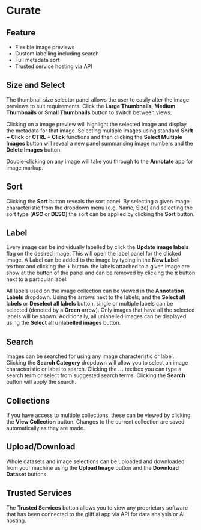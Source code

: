 # Curate

## Feature

- Flexible image previews
- Custom labelling including search
- Full metadata sort
- Trusted service hosting via API

## Size and Select

The thumbnail size selector panel allows the user to easily alter the image previews to suit requirements. Click the **Large Thumbnails**, **Medium Thumbnails** or **Small Thumbnails** button to switch between views.

Clicking on a image preview will highlight the selected image and display the metadata for that image. Selecting multiple images using standard **Shift + Click** or **CTRL + Click** functions and then clicking the **Select Multiple Images** button will reveal a new panel summarising image numbers and the **Delete Images** button.

Double-clicking on any image will take you through to the **Annotate** app for image markup.

## Sort

Clicking the **Sort** button reveals the sort panel. By selecting a given image characteristic from the dropdown menu (e.g. Name, Size) and selecting the sort type (**ASC** or **DESC**) the sort can be applied by clicking the **Sort** button.

## Label

Every image can be individually labelled by click the **Update image labels** flag on the desired image. This will open the label panel for the clicked image. A Label can be added to the image by typing in the **New Label** textbox and clicking the **+** button. the labels attached to a given image are show at the button of the panel and can be removed by clicking the **x** button next to a particular label.

All labels used on the image collection can be viewed in the **Annotation Labels** dropdown. Using the arrows next to the labels, and the **Select all labels** or **Deselect all labels** button, single or multiple labels can be selected (denoted by a **Green** arrow). Only images that have all the selected labels will be shown. Additionally, all unlabelled images can be displayed using the **Select all unlabelled images** button.

## Search

Images can be searched for using any image characteristic or label. Clicking the **Search Category** dropdown will allow you to select an image characteristic or label to search. Clicking the **...** textbox you can type a search term or select from suggested search terms. Clicking the **Search** button will apply the search.

## Collections

If you have access to multiple collections, these can be viewed by clicking the **View Collection** button. Changes to the current collection are saved automatically as they are made.

## Upload/Download

Whole datasets and image selections can be uploaded and downloaded from your machine using the **Upload Image** button and the **Download Dataset** buttons.

## Trusted Services

The **Trusted Services** button allows you to view any proprietary software that has been connected to the gliff.ai app via API for data analysis or AI hosting.
